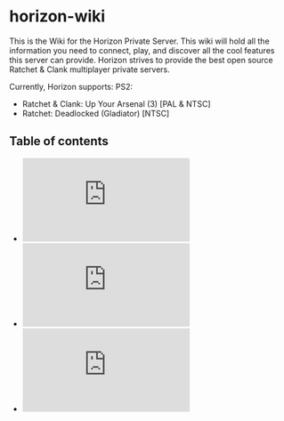 # horizon-wiki
This is the Wiki for the Horizon Private Server. This wiki will hold all the information you need to connect, play, and discover all the cool features this server can provide. Horizon strives to provide the best open source Ratchet & Clank multiplayer private servers. 

Currently, Horizon supports:
PS2:
  - Ratchet & Clank: Up Your Arsenal (3) [PAL & NTSC]
  - Ratchet: Deadlocked (Gladiator) [NTSC]

## Table of contents
- ![How to Play & Connect to Horizon](https://github.com/jtjanecek/horizon-wiki/blob/main/getting-online/README.md)
- ![PS2 UYA Information, Features, & More](https://github.com/jtjanecek/horizon-wiki/blob/main/ps2-up-your-arsenal/README.md)
- ![PS2 DL Information, Features, & More](https://github.com/jtjanecek/horizon-wiki/blob/main/ps2-deadlocked/README.md)

